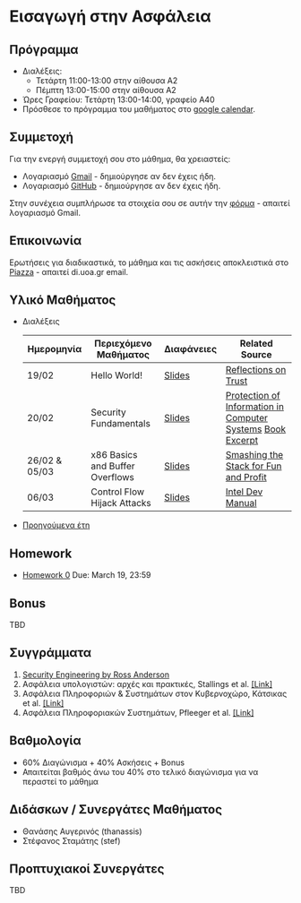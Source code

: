 #  Εισαγωγή στην Ασφάλεια

## Πρόγραμμα

* Διαλέξεις:
    * Τετάρτη 11:00-13:00 στην αίθουσα Α2
    * Πέμπτη 13:00-15:00 στην αίθουσα Α2
* Ώρες Γραφείου: Τετάρτη 13:00-14:00, γραφείο Α40
* Πρόσθεσε το πρόγραμμα του μαθήματος στο [google calendar](https://calendar.google.com/calendar/u/3?cid=Y19mMDU1MTYyMjcyYjI1ZjY5ZThhYjcxODY2OTYzMmNiOGJiYTc5MDJjYTYzYThlNTRiZGFhOGVjYTJkYTA0NDg0QGdyb3VwLmNhbGVuZGFyLmdvb2dsZS5jb20).

## Συμμετοχή

Για την ενεργή συμμετοχή σου στο μάθημα, θα χρειαστείς:

* Λογαριασμό [Gmail](https://accounts.google.com/SignUp) - δημιούργησε αν δεν έχεις ήδη.
* Λογαριασμό [GitHub](https://github.com/join) - δημιούργησε αν δεν έχεις ήδη.

Στην συνέχεια συμπλήρωσε τα στοιχεία σου σε αυτήν την [φόρμα](https://forms.gle/5f1GroXqks6dfVpS7) - απαιτεί λογαριασμό Gmail.

## Επικοινωνία

Ερωτήσεις για διαδικαστικά, το μάθημα και τις ασκήσεις αποκλειστικά στο [Piazza](https://piazza.com/uoa.gr/spring2025/1c4cb7f) - απαιτεί di.uoa.gr email.

## Υλικό Μαθήματος

* Διαλέξεις

    | Ημερομηνία | Περιεχόμενο Μαθήματος | Διαφάνειες | Related Source |
    | --- | --- | --- | --- |
    | 19/02 | Hello World! | [Slides](./resources/00-introduction.pdf) | [Reflections on Trust](https://www.cs.cmu.edu/~rdriley/487/papers/Thompson_1984_ReflectionsonTrustingTrust.pdf)|
    | 20/02 | Security Fundamentals | [Slides](./resources/01-security-fundamentals.pdf) | [Protection of Information in Computer Systems](https://www.cl.cam.ac.uk/teaching/1011/R01/75-protection.pdf) [Book Excerpt](https://beerkay.github.io/cs529/content/papers/saltzerschroeder.pdf) |
    | 26/02 & 05/03 | x86 Basics and Buffer Overflows | [Slides](./resources/02-x86-buffer-overflows.pdf) | [Smashing the Stack for Fun and Profit](http://phrack.org/issues/49/14.html#article)|
    | 06/03 | Control Flow Hijack Attacks | [Slides](./resources/04-control-flow-hijacks.pdf) | [Intel Dev Manual](https://www.intel.com/content/www/us/en/developer/articles/technical/intel-sdm.html)|



* [Προηγούμενα έτη](https://ys13.chatzi.org/)

## Homework

* [Homework 0](https://classroom.github.com/a/O3y_pTl_) Due: March 19, 23:59

## Bonus

TBD

## Συγγράμματα

1. [Security Engineering by Ross Anderson](https://github.com/tpn/pdfs/blob/master/Security%20Engineering%20-%20Ross%20Anderson%20(v1).pdf)
1. Ασφάλεια υπολογιστών: αρχές και πρακτικές, Stallings et al. [[Link]](https://service.eudoxus.gr/search/#a/id:50656354/0)
1. Ασφάλεια Πληροφοριών & Συστημάτων στον Κυβερνοχώρο, Κάτσικας et al. [[Link]](https://service.eudoxus.gr/search/#a/id:50656354/0)
1. Ασφάλεια Πληροφοριακών Συστημάτων, Pfleeger et al. [[Link]](https://service.eudoxus.gr/search/#a/id:50656354/0)

## Βαθμολογία

* 60% Διαγώνισμα + 40% Ασκήσεις + Bonus
* Απαιτείται βαθμός άνω του 40% στο τελικό διαγώνισμα για να περαστεί το μάθημα

## Διδάσκων / Συνεργάτες Μαθήματος

* Θανάσης Αυγερινός (thanassis)
* Στέφανος Σταμάτης (stef)

## Προπτυχιακοί Συνεργάτες

TBD
